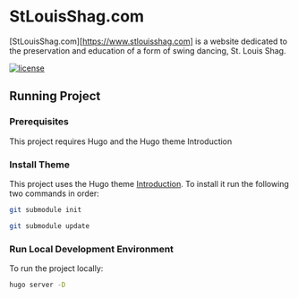 # StLouisShag.com

[StLouisShag.com][https://www.stlouisshag.com] is a website dedicated to the preservation and education of a form of swing dancing, St. Louis Shag.

[![license][license-badge]][LICENSE]

## Running Project

### Prerequisites
This project requires Hugo and the Hugo theme Introduction

### Install Theme
This project uses the Hugo theme [Introduction](https://github.com/victoriadrake/hugo-theme-introduction/). To install it run the following two commands in order:

```sh
git submodule init
```

```sh
git submodule update
```

### Run Local Development Environment
To run the project locally:

```sh
hugo server -D
```

[LICENSE]: ./LICENSE
[version-badge]: https://img.shields.io/badge/version-0.1.0-blue.svg
[license-badge]: https://img.shields.io/badge/license-MIT-blue.svg
